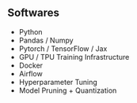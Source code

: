
## Softwares
-   Python
-   Pandas / Numpy
-   Pytorch / TensorFlow / Jax
-   GPU / TPU Training Infrastructure
-   Docker
-   Airflow
-   Hyperparameter Tuning
-   Model Pruning + Quantization
